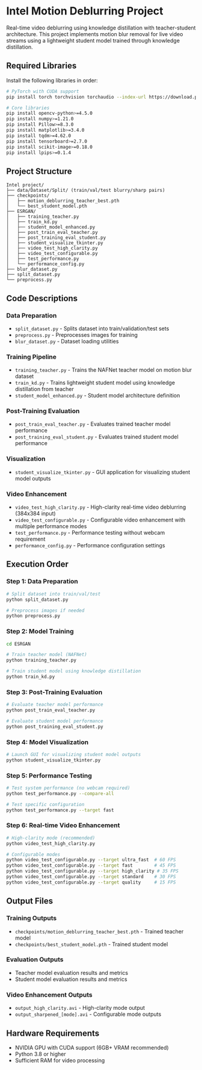 # Intel Motion Deblurring Project

Real-time video deblurring using knowledge distillation with teacher-student architecture. This project implements motion blur removal for live video streams using a lightweight student model trained through knowledge distillation.

## Required Libraries

Install the following libraries in order:

```bash
# PyTorch with CUDA support
pip install torch torchvision torchaudio --index-url https://download.pytorch.org/whl/cu118

# Core libraries
pip install opencv-python>=4.5.0
pip install numpy>=1.21.0
pip install Pillow>=8.3.0
pip install matplotlib>=3.4.0
pip install tqdm>=4.62.0
pip install tensorboard>=2.7.0
pip install scikit-image>=0.18.0
pip install lpips>=0.1.4
```

## Project Structure

```
Intel project/
├── data/Dataset/Split/ (train/val/test blurry/sharp pairs)
├── checkpoints/
│   ├── motion_deblurring_teacher_best.pth
│   └── best_student_model.pth
├── ESRGAN/
│   ├── training_teacher.py
│   ├── train_kd.py
│   ├── student_model_enhanced.py
│   ├── post_train_eval_teacher.py
│   ├── post_training_eval_student.py
│   ├── student_visualize_tkinter.py
│   ├── video_test_high_clarity.py
│   ├── video_test_configurable.py
│   ├── test_performance.py
│   └── performance_config.py
├── blur_dataset.py
├── split_dataset.py
└── preprocess.py
```

## Code Descriptions

### Data Preparation
- `split_dataset.py` - Splits dataset into train/validation/test sets
- `preprocess.py` - Preprocesses images for training
- `blur_dataset.py` - Dataset loading utilities

### Training Pipeline
- `training_teacher.py` - Trains the NAFNet teacher model on motion blur dataset
- `train_kd.py` - Trains lightweight student model using knowledge distillation from teacher
- `student_model_enhanced.py` - Student model architecture definition

### Post-Training Evaluation
- `post_train_eval_teacher.py` - Evaluates trained teacher model performance
- `post_training_eval_student.py` - Evaluates trained student model performance

### Visualization
- `student_visualize_tkinter.py` - GUI application for visualizing student model outputs

### Video Enhancement
- `video_test_high_clarity.py` - High-clarity real-time video deblurring (384x384 input)
- `video_test_configurable.py` - Configurable video enhancement with multiple performance modes
- `test_performance.py` - Performance testing without webcam requirement
- `performance_config.py` - Performance configuration settings

## Execution Order

### Step 1: Data Preparation
```bash
# Split dataset into train/val/test
python split_dataset.py

# Preprocess images if needed
python preprocess.py
```

### Step 2: Model Training
```bash
cd ESRGAN

# Train teacher model (NAFNet)
python training_teacher.py

# Train student model using knowledge distillation
python train_kd.py
```

### Step 3: Post-Training Evaluation
```bash
# Evaluate teacher model performance
python post_train_eval_teacher.py

# Evaluate student model performance
python post_training_eval_student.py
```

### Step 4: Model Visualization
```bash
# Launch GUI for visualizing student model outputs
python student_visualize_tkinter.py
```

### Step 5: Performance Testing
```bash
# Test system performance (no webcam required)
python test_performance.py --compare-all

# Test specific configuration
python test_performance.py --target fast
```

### Step 6: Real-time Video Enhancement
```bash
# High-clarity mode (recommended)
python video_test_high_clarity.py

# Configurable modes
python video_test_configurable.py --target ultra_fast  # 60 FPS
python video_test_configurable.py --target fast        # 45 FPS
python video_test_configurable.py --target high_clarity # 35 FPS
python video_test_configurable.py --target standard    # 30 FPS
python video_test_configurable.py --target quality     # 15 FPS
```

## Output Files

### Training Outputs
- `checkpoints/motion_deblurring_teacher_best.pth` - Trained teacher model
- `checkpoints/best_student_model.pth` - Trained student model

### Evaluation Outputs
- Teacher model evaluation results and metrics
- Student model evaluation results and metrics

### Video Enhancement Outputs
- `output_high_clarity.avi` - High-clarity mode output
- `output_sharpened_[mode].avi` - Configurable mode outputs

## Hardware Requirements

- NVIDIA GPU with CUDA support (6GB+ VRAM recommended)
- Python 3.8 or higher
- Sufficient RAM for video processing
